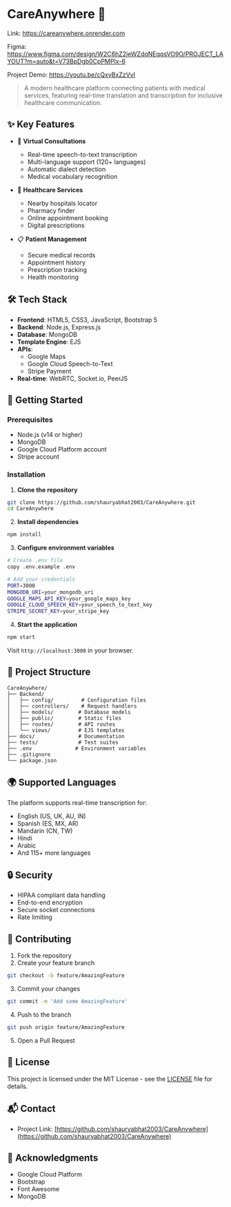 # CareAnywhere 🏥

Link: https://careanywhere.onrender.com

Figma: https://www.figma.com/design/W2C6hZ2jeWZdqNEqqsVO9O/PROJECT_LAYOUT?m=auto&t=V73BpDgb0CpPMPIx-6

Project Demo: https://youtu.be/cQxyBxZzVvI

> A modern healthcare platform connecting patients with medical services, featuring real-time translation and transcription for inclusive healthcare communication.

## ✨ Key Features

- 🎥 **Virtual Consultations**

  - Real-time speech-to-text transcription
  - Multi-language support (120+ languages)
  - Automatic dialect detection
  - Medical vocabulary recognition

- 🏥 **Healthcare Services**

  - Nearby hospitals locator
  - Pharmacy finder
  - Online appointment booking
  - Digital prescriptions

- 📋 **Patient Management**
  - Secure medical records
  - Appointment history
  - Prescription tracking
  - Health monitoring

## 🛠️ Tech Stack

- **Frontend**: HTML5, CSS3, JavaScript, Bootstrap 5
- **Backend**: Node.js, Express.js
- **Database**: MongoDB
- **Template Engine**: EJS
- **APIs**:
  - Google Maps
  - Google Cloud Speech-to-Text
  - Stripe Payment
- **Real-time**: WebRTC, Socket.io, PeerJS

## 🚀 Getting Started

### Prerequisites

- Node.js (v14 or higher)
- MongoDB
- Google Cloud Platform account
- Stripe account

### Installation

1. **Clone the repository**

```bash
git clone https://github.com/shauryabhat2003/CareAnywhere.git
cd CareAnywhere
```

2. **Install dependencies**

```bash
npm install
```

3. **Configure environment variables**

```bash
# Create .env file
copy .env.example .env

# Add your credentials
PORT=3000
MONGODB_URI=your_mongodb_uri
GOOGLE_MAPS_API_KEY=your_google_maps_key
GOOGLE_CLOUD_SPEECH_KEY=your_speech_to_text_key
STRIPE_SECRET_KEY=your_stripe_key
```

4. **Start the application**

```bash
npm start
```

Visit `http://localhost:3000` in your browser.

## 📁 Project Structure

```
CareAnywhere/
├── Backend/
│   ├── config/         # Configuration files
│   ├── controllers/    # Request handlers
│   ├── models/        # Database models
│   ├── public/        # Static files
│   ├── routes/        # API routes
│   └── views/         # EJS templates
├── docs/              # Documentation
├── tests/             # Test suites
├── .env              # Environment variables
├── .gitignore
└── package.json
```

## 🌍 Supported Languages

The platform supports real-time transcription for:

- English (US, UK, AU, IN)
- Spanish (ES, MX, AR)
- Mandarin (CN, TW)
- Hindi
- Arabic
- And 115+ more languages

## 🔒 Security

- HIPAA compliant data handling
- End-to-end encryption
- Secure socket connections
- Rate limiting

## 🤝 Contributing

1. Fork the repository
2. Create your feature branch

```bash
git checkout -b feature/AmazingFeature
```

3. Commit your changes

```bash
git commit -m 'Add some AmazingFeature'
```

4. Push to the branch

```bash
git push origin feature/AmazingFeature
```

5. Open a Pull Request

## 📄 License

This project is licensed under the MIT License - see the [LICENSE](LICENSE) file for details.

## 📬 Contact

- Project Link: [https://github.com/shauryabhat2003/CareAnywhere](https://github.com/shauryabhat2003/CareAnywhere)

## 🙏 Acknowledgments

- Google Cloud Platform
- Bootstrap
- Font Awesome
- MongoDB
